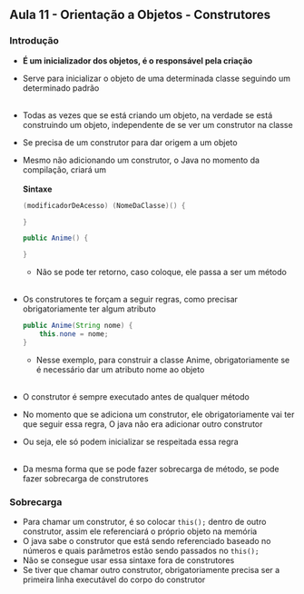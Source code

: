 ## Aula 11 - Orientação a Objetos - Construtores

### Introdução

- **É um inicializador dos objetos, é o responsável pela criação**
- Serve para inicializar o objeto de uma determinada classe seguindo um determinado padrão
<br><br>
- Todas as vezes que se está criando um objeto, na verdade se está construindo um objeto, independente de se ver um construtor na classe
- Se precisa de um construtor para dar origem a um objeto
- Mesmo não adicionando um construtor, o Java no momento da compilação, criará um
  <br><br>
**Sintaxe**

    ```java
    (modificadorDeAcesso) (NomeDaClasse)() {
    
    }
    ```

    ```java
    public Anime() {
    
    }
    ```

    - Não se pode ter retorno, caso coloque, ele passa a ser um método
      <br><br>
- Os construtores te forçam a seguir regras, como precisar obrigatoriamente ter algum atributo

    ```java
    public Anime(String nome) {
    	this.none = nome;
    }
    ```

    - Nesse exemplo, para construir a classe Anime, obrigatoriamente se é necessário dar um atributo nome ao objeto
      <br><br>
- O construtor é sempre executado antes de qualquer método
- No momento que se adiciona um construtor, ele obrigatoriamente vai ter que seguir essa regra, O java não era adicionar outro construtor
- Ou seja, ele só podem inicializar se respeitada essa regra
  <br><br>
- Da mesma forma que se pode fazer sobrecarga de método, se pode fazer sobrecarga de construtores

### Sobrecarga

- Para chamar um construtor, é so colocar `this();` dentro de outro construtor, assim ele referenciará o próprio objeto na memória
- O java sabe o construtor que está sendo referenciado baseado no números e quais parâmetros estão sendo passados no `this();`
- Não se consegue usar essa sintaxe fora de construtores
- Se tiver que chamar outro construtor, obrigatoriamente precisa ser a primeira linha executável do corpo do construtor